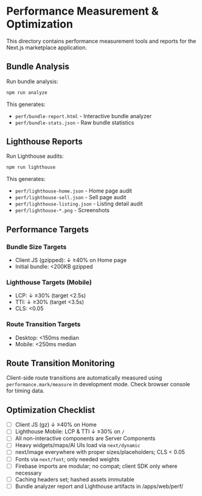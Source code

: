 # Performance Measurement & Optimization

This directory contains performance measurement tools and reports for the Next.js marketplace application.

## Bundle Analysis

Run bundle analysis:
```bash
npm run analyze
```

This generates:
- `perf/bundle-report.html` - Interactive bundle analyzer
- `perf/bundle-stats.json` - Raw bundle statistics

## Lighthouse Reports

Run Lighthouse audits:
```bash
npm run lighthouse
```

This generates:
- `perf/lighthouse-home.json` - Home page audit
- `perf/lighthouse-sell.json` - Sell page audit  
- `perf/lighthouse-listing.json` - Listing detail audit
- `perf/lighthouse-*.png` - Screenshots

## Performance Targets

### Bundle Size Targets
- Client JS (gzipped): ↓ ≥40% on Home page
- Initial bundle: <200KB gzipped

### Lighthouse Targets (Mobile)
- LCP: ↓ ≥30% (target <2.5s)
- TTI: ↓ ≥30% (target <3.5s)
- CLS: <0.05

### Route Transition Targets
- Desktop: <150ms median
- Mobile: <250ms median

## Route Transition Monitoring

Client-side route transitions are automatically measured using `performance.mark/measure` in development mode. Check browser console for timing data.

## Optimization Checklist

- [ ] Client JS (gz) ↓ ≥40% on Home
- [ ] Lighthouse Mobile: LCP & TTI ↓ ≥30% on `/`
- [ ] All non-interactive components are Server Components
- [ ] Heavy widgets/maps/AI UIs load via `next/dynamic`
- [ ] next/image everywhere with proper sizes/placeholders; CLS < 0.05
- [ ] Fonts via `next/font`; only needed weights
- [ ] Firebase imports are modular; no compat; client SDK only where necessary
- [ ] Caching headers set; hashed assets immutable
- [ ] Bundle analyzer report and Lighthouse artifacts in /apps/web/perf/
